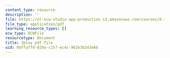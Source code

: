 ```yaml
---
content_type: resource
description: ''
file: https://ol-ocw-studio-app-production.s3.amazonaws.com/courses/8-701-introduction-to-nuclear-and-particle-physics-fall-2020/0bffa7fd029ac157ec4c962e3b243e6b_vICUY43i190.pdf
file_type: application/pdf
learning_resource_types: []
ocw_type: OCWFile
resourcetype: Document
title: 3play pdf file
uid: 0bffa7fd-029a-c157-ec4c-962e3b243e6b
---
```


